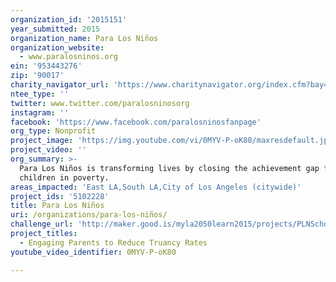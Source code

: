 ```yaml
---
organization_id: '2015151'
year_submitted: 2015
organization_name: Para Los Niños
organization_website:
  - www.paralosninos.org
ein: '953443276'
zip: '90017'
charity_navigator_url: 'https://www.charitynavigator.org/index.cfm?bay=search.profile&ein=953443276'
ntee_type: ''
twitter: www.twitter.com/paralosninosorg
instagram: ''
facebook: 'https://www.facebook.com/paralosninosfanpage'
org_type: Nonprofit
project_image: 'https://img.youtube.com/vi/0MYV-P-oK80/maxresdefault.jpg'
project_video: ''
org_summary: >-
  Para Los Niños is transforming lives by closing the achievement gap for
  children in poverty.
areas_impacted: 'East LA,South LA,City of Los Angeles (citywide)'
project_ids: '5102228'
title: Para Los Niños
uri: /organizations/para-los-niños/
challenge_url: 'http://maker.good.is/myla2050learn2015/projects/PLNSchools.html'
project_titles:
  - Engaging Parents to Reduce Truancy Rates
youtube_video_identifier: 0MYV-P-oK80

---
```

